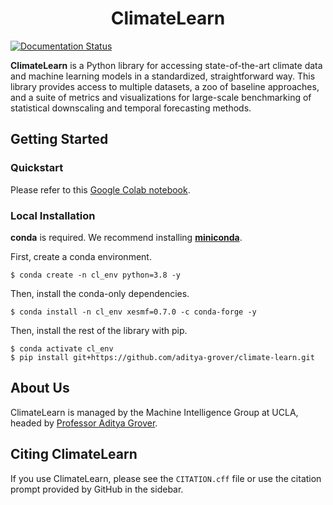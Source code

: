 <h1 align="center">ClimateLearn</h1>

[![Documentation Status](https://readthedocs.org/projects/climatelearn/badge/?version=latest)](https://climatelearn.readthedocs.io/en/latest/?badge=latest)

**ClimateLearn** is a Python library for accessing state-of-the-art climate data and machine learning models in a standardized, straightforward way. This library provides access to multiple datasets, a zoo of baseline approaches, and a suite of metrics and visualizations for large-scale benchmarking of statistical downscaling and temporal forecasting methods.

## Getting Started

### Quickstart
Please refer to this [Google Colab notebook](https://colab.research.google.com/drive/1GMT_CnxL1o4Za1Uc3Gf7u_tm_M5ECoZo?usp=sharing).

### Local Installation

**conda** is required. We recommend installing [**miniconda**](https://docs.conda.io/en/latest/miniconda.html). 

First, create a conda environment.
```console
$ conda create -n cl_env python=3.8 -y
```

Then, install the conda-only dependencies.
```console
$ conda install -n cl_env xesmf=0.7.0 -c conda-forge -y
``` 

Then, install the rest of the library with pip.
```console
$ conda activate cl_env
$ pip install git+https://github.com/aditya-grover/climate-learn.git
```

## About Us
ClimateLearn is managed by the Machine Intelligence Group at UCLA, headed by [Professor Aditya Grover](https://aditya-grover.github.io).

## Citing ClimateLearn
If you use ClimateLearn, please see the `CITATION.cff` file or use the citation prompt provided by GitHub in the sidebar.
